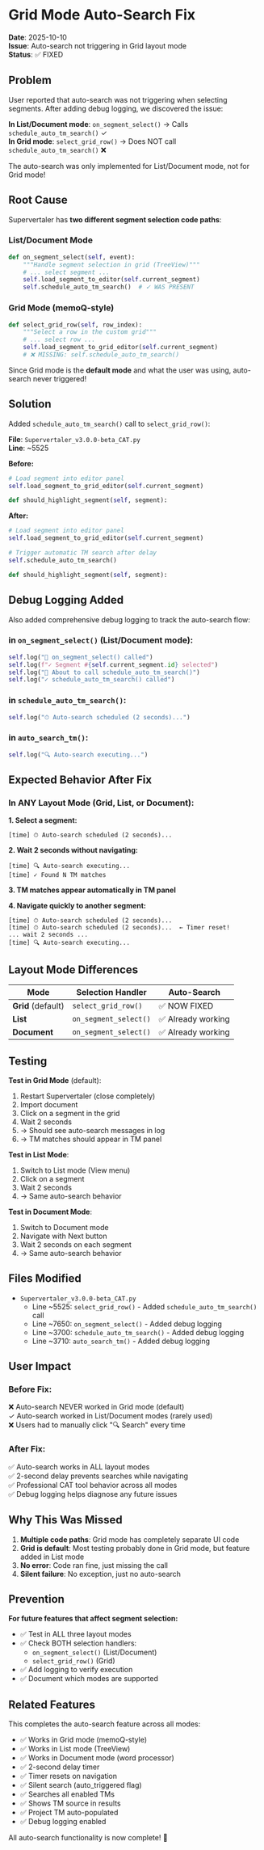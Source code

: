 # Grid Mode Auto-Search Fix

**Date**: 2025-10-10  
**Issue**: Auto-search not triggering in Grid layout mode  
**Status**: ✅ FIXED

## Problem

User reported that auto-search was not triggering when selecting segments. After adding debug logging, we discovered the issue:

**In List/Document mode**: `on_segment_select()` → Calls `schedule_auto_tm_search()` ✓  
**In Grid mode**: `select_grid_row()` → Does NOT call `schedule_auto_tm_search()` ❌

The auto-search was only implemented for List/Document mode, not for Grid mode!

## Root Cause

Supervertaler has **two different segment selection code paths**:

### List/Document Mode
```python
def on_segment_select(self, event):
    """Handle segment selection in grid (TreeView)"""
    # ... select segment ...
    self.load_segment_to_editor(self.current_segment)
    self.schedule_auto_tm_search()  # ✓ WAS PRESENT
```

### Grid Mode (memoQ-style)
```python
def select_grid_row(self, row_index):
    """Select a row in the custom grid"""
    # ... select row ...
    self.load_segment_to_grid_editor(self.current_segment)
    # ❌ MISSING: self.schedule_auto_tm_search()
```

Since Grid mode is the **default mode** and what the user was using, auto-search never triggered!

## Solution

Added `schedule_auto_tm_search()` call to `select_grid_row()`:

**File**: `Supervertaler_v3.0.0-beta_CAT.py`  
**Line**: ~5525

**Before:**
```python
# Load segment into editor panel
self.load_segment_to_grid_editor(self.current_segment)

def should_highlight_segment(self, segment):
```

**After:**
```python
# Load segment into editor panel
self.load_segment_to_grid_editor(self.current_segment)

# Trigger automatic TM search after delay
self.schedule_auto_tm_search()

def should_highlight_segment(self, segment):
```

## Debug Logging Added

Also added comprehensive debug logging to track the auto-search flow:

### in `on_segment_select()` (List/Document mode):
```python
self.log("📍 on_segment_select() called")
self.log(f"✓ Segment #{self.current_segment.id} selected")
self.log("🎯 About to call schedule_auto_tm_search()")
self.log("✓ schedule_auto_tm_search() called")
```

### in `schedule_auto_tm_search()`:
```python
self.log("⏱ Auto-search scheduled (2 seconds)...")
```

### in `auto_search_tm()`:
```python
self.log("🔍 Auto-search executing...")
```

## Expected Behavior After Fix

### In ANY Layout Mode (Grid, List, or Document):

**1. Select a segment:**
```
[time] ⏱ Auto-search scheduled (2 seconds)...
```

**2. Wait 2 seconds without navigating:**
```
[time] 🔍 Auto-search executing...
[time] ✓ Found N TM matches
```

**3. TM matches appear automatically in TM panel**

**4. Navigate quickly to another segment:**
```
[time] ⏱ Auto-search scheduled (2 seconds)...
[time] ⏱ Auto-search scheduled (2 seconds)...  ← Timer reset!
... wait 2 seconds ...
[time] 🔍 Auto-search executing...
```

## Layout Mode Differences

| Mode | Selection Handler | Auto-Search |
|------|------------------|-------------|
| **Grid** (default) | `select_grid_row()` | ✅ NOW FIXED |
| **List** | `on_segment_select()` | ✅ Already working |
| **Document** | `on_segment_select()` | ✅ Already working |

## Testing

**Test in Grid Mode** (default):
1. Restart Supervertaler (close completely)
2. Import document
3. Click on a segment in the grid
4. Wait 2 seconds
5. → Should see auto-search messages in log
6. → TM matches should appear in TM panel

**Test in List Mode**:
1. Switch to List mode (View menu)
2. Click on a segment
3. Wait 2 seconds
4. → Same auto-search behavior

**Test in Document Mode**:
1. Switch to Document mode
2. Navigate with Next button
3. Wait 2 seconds on each segment
4. → Same auto-search behavior

## Files Modified

- `Supervertaler_v3.0.0-beta_CAT.py`
  - Line ~5525: `select_grid_row()` - Added `schedule_auto_tm_search()` call
  - Line ~7650: `on_segment_select()` - Added debug logging
  - Line ~3700: `schedule_auto_tm_search()` - Added debug logging
  - Line ~3710: `auto_search_tm()` - Added debug logging

## User Impact

### Before Fix:
❌ Auto-search NEVER worked in Grid mode (default)  
✓ Auto-search worked in List/Document modes (rarely used)  
❌ Users had to manually click "🔍 Search" every time  

### After Fix:
✅ Auto-search works in ALL layout modes  
✅ 2-second delay prevents searches while navigating  
✅ Professional CAT tool behavior across all modes  
✅ Debug logging helps diagnose any future issues  

## Why This Was Missed

1. **Multiple code paths**: Grid mode has completely separate UI code
2. **Grid is default**: Most testing probably done in Grid mode, but feature added in List mode
3. **No error**: Code ran fine, just missing the call
4. **Silent failure**: No exception, just no auto-search

## Prevention

**For future features that affect segment selection:**
- ✅ Test in ALL three layout modes
- ✅ Check BOTH selection handlers:
  - `on_segment_select()` (List/Document)
  - `select_grid_row()` (Grid)
- ✅ Add logging to verify execution
- ✅ Document which modes are supported

## Related Features

This completes the auto-search feature across all modes:

- ✅ Works in Grid mode (memoQ-style)
- ✅ Works in List mode (TreeView)
- ✅ Works in Document mode (word processor)
- ✅ 2-second delay timer
- ✅ Timer resets on navigation
- ✅ Silent search (auto_triggered flag)
- ✅ Searches all enabled TMs
- ✅ Shows TM source in results
- ✅ Project TM auto-populated
- ✅ Debug logging enabled

All auto-search functionality is now complete! 🎉
